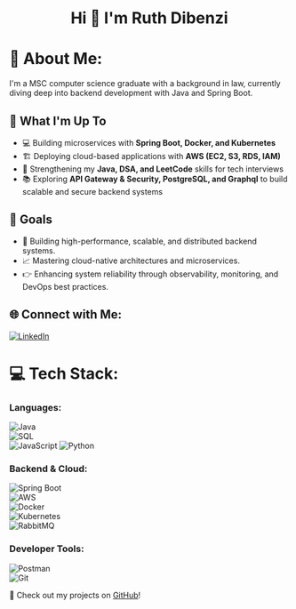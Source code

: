 <h1 align="center">Hi 👋 I'm Ruth Dibenzi </h1>

# 💫 About Me:
I'm a MSC computer science graduate with a background in law, currently diving deep into backend development with Java and Spring Boot. 

## 🚀 What I'm Up To

- 💻 Building microservices with **Spring Boot, Docker, and Kubernetes**
- 🏗️ Deploying cloud-based applications with **AWS (EC2, S3, RDS, IAM)**
- 🔄 Strengthening my **Java, DSA, and LeetCode** skills for tech interviews
- 📚 Exploring **API Gateway & Security, PostgreSQL, and Graphql** to build scalable and secure backend systems  

## 🎯 Goals

- 🚀 Building high-performance, scalable, and distributed backend systems.
- 📈 Mastering cloud-native architectures and microservices.
- 👉 Enhancing system reliability through observability, monitoring, and DevOps best practices.

## 🌐 Connect with Me:
[![LinkedIn](https://img.shields.io/badge/LinkedIn-%230077B5.svg?logo=linkedin&logoColor=white)]([your-linkedin-url](https://www.linkedin.com/in/ruth-d-097a49212/))  

# 💻 Tech Stack:
### **Languages:**
![Java](https://img.shields.io/badge/java-%23ED8B00.svg?style=for-the-badge&logo=java&logoColor=white)  
![SQL](https://img.shields.io/badge/sql-%2307405e.svg?style=for-the-badge&logo=postgresql&logoColor=white)  
![JavaScript](https://img.shields.io/badge/javascript-%23323330.svg?style=for-the-badge&logo=javascript&logoColor=%23F7DF1E) 
![Python](https://img.shields.io/badge/python-%233776AB.svg?style=for-the-badge&logo=python&logoColor=white) 

### **Backend & Cloud:**
![Spring Boot](https://img.shields.io/badge/Spring_Boot-F2F4F9?style=for-the-badge&logo=spring-boot)  
![AWS](https://img.shields.io/badge/AWS-%23232F3E.svg?style=for-the-badge&logo=amazon-aws&logoColor=white)  
![Docker](https://img.shields.io/badge/docker-%230db7ed.svg?style=for-the-badge&logo=docker&logoColor=white)  
![Kubernetes](https://img.shields.io/badge/Kubernetes-%23326CE5.svg?style=for-the-badge&logo=kubernetes&logoColor=white)  
![RabbitMQ](https://img.shields.io/badge/RabbitMQ-FF6600?style=for-the-badge&logo=rabbitmq&logoColor=white)  

### **Developer Tools:**
![Postman](https://img.shields.io/badge/Postman-FF6C37?style=for-the-badge&logo=postman&logoColor=white)  
![Git](https://img.shields.io/badge/git-%23F05033.svg?style=for-the-badge&logo=git&logoColor=white)  

🚀 Check out my projects on [GitHub](https://github.com/your-username)!  
